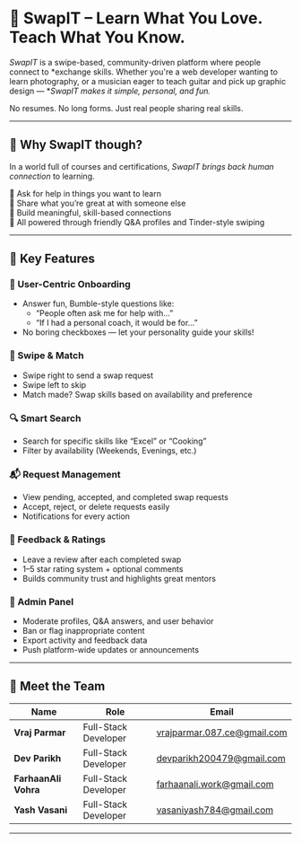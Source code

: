 # 🔁 SwapIT – Learn What You Love. Teach What You Know.

*SwapIT* is a swipe-based, community-driven platform where people connect to *exchange skills. Whether you're a web developer wanting to learn photography, or a musician eager to teach guitar and pick up graphic design — **SwapIT makes it simple, personal, and fun.*

No resumes. No long forms. Just real people sharing real skills.

---

## 🚀 Why SwapIT though?

In a world full of courses and certifications, *SwapIT brings back human connection* to learning.

🔹 Ask for help in things you want to learn  
🔹 Share what you’re great at with someone else  
🔹 Build meaningful, skill-based connections  
🔹 All powered through friendly Q&A profiles and Tinder-style swiping

---

## 🧩 Key Features

### 👥 User-Centric Onboarding
- Answer fun, Bumble-style questions like:
  - “People often ask me for help with…”
  - “If I had a personal coach, it would be for…”
- No boring checkboxes — let your personality guide your skills!

### 🔄 Swipe & Match
- Swipe right to send a swap request
- Swipe left to skip
- Match made? Swap skills based on availability and preference

### 🔍 Smart Search
- Search for specific skills like “Excel” or “Cooking”
- Filter by availability (Weekends, Evenings, etc.)

### 📬 Request Management
- View pending, accepted, and completed swap requests
- Accept, reject, or delete requests easily
- Notifications for every action

### 🌟 Feedback & Ratings
- Leave a review after each completed swap
- 1–5 star rating system + optional comments
- Builds community trust and highlights great mentors

### 🔧 Admin Panel
- Moderate profiles, Q&A answers, and user behavior
- Ban or flag inappropriate content
- Export activity and feedback data
- Push platform-wide updates or announcements
---
## 👥 Meet the Team
| Name            | Role                     | Email                                                                 |
|-----------------|--------------------------|-----------------------------------------------------------------------|
| **Vraj Parmar** | Full-Stack Developer | vrajparmar.087.ce@gmail.com |
| **Dev Parikh** | Full-Stack Developer | devparikh200479@gmail.com|
| **FarhaanAli Vohra** | Full-Stack Developer | farhaanali.work@gmail.com |
| **Yash Vasani** | Full-Stack Developer | vasaniyash784@gmail.com |

---
